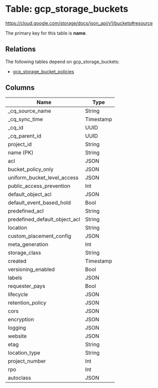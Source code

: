# Table: gcp_storage_buckets

https://cloud.google.com/storage/docs/json_api/v1/buckets#resource

The primary key for this table is **name**.

## Relations

The following tables depend on gcp_storage_buckets:
  - [gcp_storage_bucket_policies](gcp_storage_bucket_policies.md)

## Columns

| Name          | Type          |
| ------------- | ------------- |
|_cq_source_name|String|
|_cq_sync_time|Timestamp|
|_cq_id|UUID|
|_cq_parent_id|UUID|
|project_id|String|
|name (PK)|String|
|acl|JSON|
|bucket_policy_only|JSON|
|uniform_bucket_level_access|JSON|
|public_access_prevention|Int|
|default_object_acl|JSON|
|default_event_based_hold|Bool|
|predefined_acl|String|
|predefined_default_object_acl|String|
|location|String|
|custom_placement_config|JSON|
|meta_generation|Int|
|storage_class|String|
|created|Timestamp|
|versioning_enabled|Bool|
|labels|JSON|
|requester_pays|Bool|
|lifecycle|JSON|
|retention_policy|JSON|
|cors|JSON|
|encryption|JSON|
|logging|JSON|
|website|JSON|
|etag|String|
|location_type|String|
|project_number|Int|
|rpo|Int|
|autoclass|JSON|